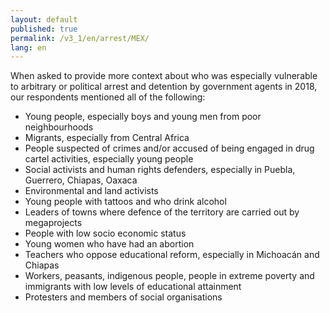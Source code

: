 ```yaml
---
layout: default
published: true
permalink: /v3_1/en/arrest/MEX/
lang: en
---
```


When asked to provide more context about who was especially vulnerable to arbitrary or political arrest and detention by government agents in 2018, our respondents mentioned all of the following:
-	Young people, especially boys and young men from poor neighbourhoods
-	Migrants, especially from Central Africa
-	People suspected of crimes and/or accused of being engaged in drug cartel activities, especially young people
-	Social activists and human rights defenders, especially in Puebla, Guerrero, Chiapas, Oaxaca
-	Environmental and land activists
-	Young people with tattoos and who drink alcohol
-	Leaders of towns where defence of the territory are carried out by megaprojects
-	People with low socio economic status
-	Young women who have had an abortion
-	Teachers who oppose educational reform, especially in Michoacán and Chiapas
-	Workers, peasants, indigenous people, people in extreme poverty and immigrants with low levels of educational attainment
-	Protesters and members of social organisations

